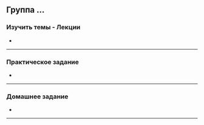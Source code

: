 ## Группа ...

### Изучить темы - Лекции

- 

---
### Практическое задание

- 

---
### Домашнее задание

- 

---